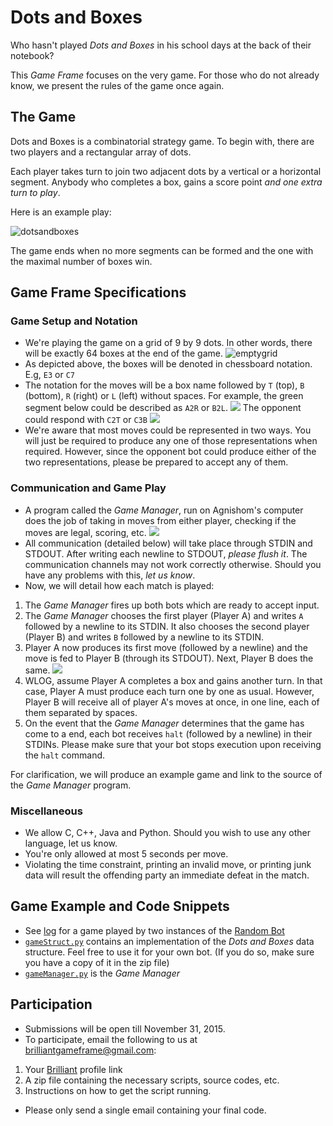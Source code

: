 # Dots and Boxes

Who hasn't played *Dots and Boxes* in his school days at the back of their notebook?

This *Game Frame* focuses on the very game. For those who do not already know, we present the rules of the game once again.

## The Game

Dots and Boxes is a combinatorial strategy game. To begin with, there are two players and a rectangular array of dots.

Each player takes turn to join two adjacent dots by a vertical or a horizontal segment. Anybody who completes a box, gains a score point *and one extra turn to play*.

Here is an example play:

![dotsandboxes](https://upload.wikimedia.org/wikipedia/commons/f/fa/Dots-and-boxes.svg)

The game ends when no more segments can be formed and the one with the maximal number of boxes win.

## Game Frame Specifications

### Game Setup and Notation

* We're playing the game on a grid of 9 by 9 dots. In other words, there will be exactly 64 boxes at the end of the game.
![emptygrid](https://d18l82el6cdm1i.cloudfront.net/uploads/udwu5jm41J-emptygrid.png)
* As depicted above, the boxes will be denoted in chessboard notation. E.g, `E3` or `C7`
* The notation for the moves will be a box name followed by `T` (top), `B` (bottom), `R` (right) or `L` (left) without spaces. For example, the green segment below could be described as `A2R` or `B2L`.
![](https://d18l82el6cdm1i.cloudfront.net/uploads/Lzhch0BmSl-a2r.png)
The opponent could respond with `C2T` or `C3B`
![](https://d18l82el6cdm1i.cloudfront.net/uploads/e6ddXFRk6O-c2t.png)
* We're aware that most moves could be represented in two ways. You will just be required to produce any one of those representations when required. However, since the opponent bot could produce either of the two representations, please be prepared to accept any of them.

### Communication and Game Play

* A program called the *Game Manager*, run on Agnishom's computer does the job of taking in moves from either player, checking if the moves are legal, scoring, etc.
![](https://d18l82el6cdm1i.cloudfront.net/uploads/fxjD5HX3ue-game_arch.png)
* All communication (detailed below) will take place through STDIN and STDOUT. After writing each newline to STDOUT, *please flush it*. The communication channels may not work correctly otherwise. Should you have any problems with this, *let us know*.
* Now, we will detail how each match is played:
 1. The *Game Manager* fires up both bots which are ready to accept input.
 2. The *Game Manager* chooses the first player (Player A) and writes `A` followed by a newline to its STDIN. It also chooses the second player (Player B) and writes `B` followed by a newline to its STDIN.
 3. Player A now produces its first move (followed by a newline) and the move is fed to Player B (through its STDOUT). Next, Player B does the same.
 ![](https://d18l82el6cdm1i.cloudfront.net/uploads/oaOq1BJNS2-board_with_one_fill.png)
 4. WLOG, assume Player A completes a box and gains another turn. In that case, Player A must produce each turn one by one as usual. However, Player B will receive all of player A's moves at once, in one line, each of them separated by spaces.
 5. On the event that the *Game Manager* determines that the game has come to a end, each bot receives `halt` (followed by a newline) in their STDINs. Please make sure that your bot stops execution upon receiving the `halt` command.

For clarification, we will produce an example game and link to the source of the *Game Manager* program.

### Miscellaneous

* We allow C, C++, Java and Python. Should you wish to use any other language, let us know.
* You're only allowed at most 5 seconds per move.
* Violating the time constraint, printing an invalid move, or printing junk data will result the offending party an immediate defeat in the match.

## Game Example and Code Snippets

* See [log](https://github.com/Agnishom/BrilliantGameFrame/blob/master/DotsAndBoxes/log) for a game played by two instances of the [Random Bot](https://github.com/Agnishom/BrilliantGameFrame/blob/master/DotsAndBoxes/randomBot.py)
* [`gameStruct.py`](https://github.com/Agnishom/BrilliantGameFrame/blob/master/DotsAndBoxes/gameStruct.py) contains an implementation of the *Dots and Boxes* data structure. Feel free to use it for your own bot. (If you do so, make sure you have a copy of it in the zip file)
* [`gameManager.py`](https://github.com/Agnishom/BrilliantGameFrame/blob/master/DotsAndBoxes/gameManager.py) is the *Game Manager*

## Participation

* Submissions will be open till November 31, 2015.
* To participate, email the following to us at brilliantgameframe@gmail.com:
 1. Your [Brilliant](http://Brilliant.Org) profile link
 2. A zip file containing the necessary scripts, source codes, etc.
 3. Instructions on how to get the script running.
* Please only send a single email containing your final code.

